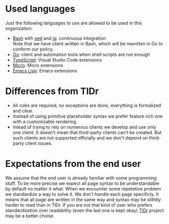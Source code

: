 # Used languages

Just the following languages to use are allowed to be used in this organization:

- [Bash](https://en.wikipedia.org/wiki/Bash_\(Unix_shell\)) with [sed](https://en.wikipedia.org/wiki/Sed) and [jq](https://en.wikipedia.org/wiki/Jq_\(programming_language\)): continuous integration  
  Note that we have client written in Bash, which will be rewritten in Go to conform our policy.
- [Go](https://en.wikipedia.org/wiki/Go_\(programming_language): client and
  automation tools when shell scripts are not enough
- [TypeScript](https://en.wikipedia.org/wiki/TypeScript): Visual Studio Code
  extensions
- [Micro](https://en.wikipedia.org/wiki/Lua_\(programming_language\)): Micro extensions
- [Emacs Lisp](https://en.wikipedia.org/wiki/Emacs_Lisp): Emacs extensions

# Differences from TlDr

- All rules are required, no exceptions are done, everything is formalized and
  clear.
- Instead of using primitive placeholder syntax we prefer feature rich one with
  a customizable rendering.
- Intead of trying to rely on numerous clients we develop and use only one
  client. It doesn't mean that third-party clients can't be created. But such
  clients are not supported officially and we don't depend on third-party client
  issues.

# Expectations from the end user

We assume that the end user is already familiar with some programming stuff. To
be more precise we expect all page syntax to be understandable by default no
matter it what. When we encounter some repetetive problem we standardize a way
to solve it. We don't handle each page specificly. It means that all page are
written in the same way and syntax may be slithtly harder to read than in TlDr.
If you are not that kind of user who prefers standardization over readability
(even the last one is kept okay) [TlDr](https://github.com/tldr-pages) project
may be a better choise.
